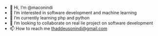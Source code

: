 - 👋 Hi, I’m @maconindi
- 👀 I’m interested in software development and machine learning
- 🌱 I’m currently learning php and python
- 💞️ I’m looking to collaborate on real lie project on software development
- 📫 How to reach me thaddeusonindi@gmail.com

<!---
maconindi/maconindi is a ✨ special ✨ repository because its `README.md` (this file) appears on your GitHub profile.
You can click the Preview link to take a look at your changes.
--->
